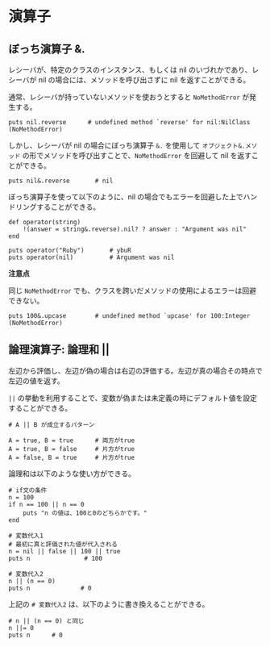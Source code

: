 # 演算子

## ぼっち演算子 &.

レシーバが、特定のクラスのインスタンス、もしくは nil のいづれかであり、レシーバが nil の場合には、メソッドを呼び出さずに nil を返すことができる。

通常、レシーバが持っていないメソッドを使おうとすると `NoMethodError` が発生する。

```
puts nil.reverse      # undefined method `reverse' for nil:NilClass (NoMethodError)
```

しかし、レシーバが nil の場合にぼっち演算子 `&.` を使用して `オブジェクト&.メソッド` の形でメソッドを呼び出すことで、`NoMethodError` を回避して nil を返すことができる。

```
puts nil&.reverse       # nil
```

ぼっち演算子を使って以下のように、nil の場合でもエラーを回避した上でハンドリングすることができる。

```
def operator(string)
    !(answer = string&.reverse).nil? ? answer : "Argument was nil"
end

puts operator("Ruby")       # ybuR
puts operator(nil)          # Argument was nil
```

**注意点**

同じ `NoMethodError` でも、クラスを跨いだメソッドの使用によるエラーは回避できない。

```
puts 100&.upcase        # undefined method `upcase' for 100:Integer (NoMethodError)
```

## 論理演算子: 論理和 ||

左辺から評価し、左辺が偽の場合は右辺の評価する。左辺が真の場合その時点で左辺の値を返す。

`||` の挙動を利用することで、変数が偽または未定義の時にデフォルト値を設定することができる。

```
# A || B が成立するパターン

A = true, B = true      # 両方がtrue
A = true, B = false     # 片方がtrue
A = false, B = true     # 片方がtrue
```

論理和は以下のような使い方ができる。

```
# if文の条件
n = 100
if n == 100 || n == 0
    puts "n の値は、100と0のどちらかです。"
end

# 変数代入1
# 最初に真と評価された値が代入される
n = nil || false || 100 || true
puts n               # 100

# 変数代入2
n || (n == 0)
puts n              # 0
```

上記の `# 変数代入2` は、以下のように書き換えることができる。

```
# n || (n == 0) と同じ
n ||= 0
puts n      # 0
```

